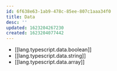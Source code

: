 ```yaml
---
id: 6f638e63-1ab9-478c-85ee-807c1aaa34f0
title: Data
desc: ''
updated: 1623204267230
created: 1623204077442
---
```


- [[lang.typescript.data.boolean]]
- [[lang.typescript.data.string]]
- [[lang.typescript.data.array]]